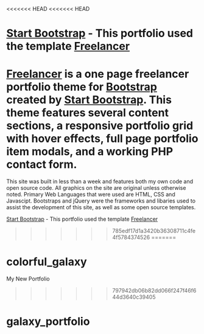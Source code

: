 <<<<<<< HEAD
<<<<<<< HEAD
# [Start Bootstrap](http://startbootstrap.com/) - This portfolio used the template [Freelancer](http://startbootstrap.com/template-overviews/freelancer/)

[Freelancer](http://startbootstrap.com/template-overviews/freelancer/) is a one page freelancer portfolio theme for [Bootstrap](http://getbootstrap.com/) created by [Start Bootstrap](http://startbootstrap.com/). This theme features several content sections, a responsive portfolio grid with hover effects, full page portfolio item modals, and a working PHP contact form.
=======
This site was built in less than a week and features both my own code and open source code. All graphics on the site are original unless otherwise noted. 
Primary Web Languages that were used are HTML, CSS and Javascipt. Bootstraps and jQuery were the frameworks and libaries used to assist the development of this site, as well as some open source templates. 

[Start Bootstrap](http://startbootstrap.com/) - This portfolio used the template [Freelancer](http://startbootstrap.com/template-overviews/freelancer/)
>>>>>>> 785edf17d1a3420b36308711c4fe4f5784374526
=======
# colorful_galaxy
My New Portfolio
>>>>>>> 797942db06b82dd066f247f46f644d3640c39405
# galaxy_portfolio
